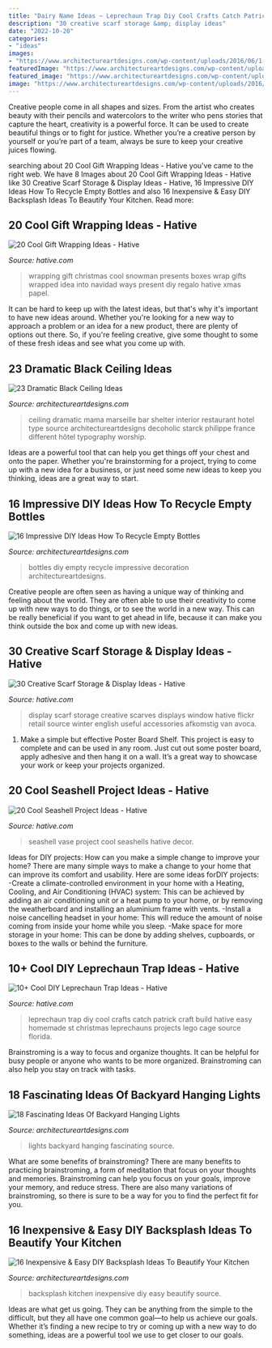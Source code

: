 ```yaml
---
title: "Dairy Name Ideas ~ Leprechaun Trap Diy Cool Crafts Catch Patrick Craft Build Hative Easy Homemade St Christmas Leprechauns Projects Lego Cage Source Florida"
description: "30 creative scarf storage &amp; display ideas"
date: "2022-10-20"
categories:
- "ideas"
images:
- "https://www.architectureartdesigns.com/wp-content/uploads/2016/06/1-64.jpg"
featuredImage: "https://www.architectureartdesigns.com/wp-content/uploads/2013/11/2117.jpg"
featured_image: "https://www.architectureartdesigns.com/wp-content/uploads/2016/04/8-24.jpg"
image: "https://www.architectureartdesigns.com/wp-content/uploads/2016/06/1-64.jpg"
---
```



Creative people come in all shapes and sizes. From the artist who creates beauty with their pencils and watercolors to the writer who pens stories that capture the heart, creativity is a powerful force. It can be used to create beautiful things or to fight for justice. Whether you’re a creative person by yourself or you’re part of a team, always be sure to keep your creative juices flowing.

	

		
searching about 20 Cool Gift Wrapping Ideas - Hative you've came to the right web. We have 8 Images about 20 Cool Gift Wrapping Ideas - Hative like 30 Creative Scarf Storage &amp; Display Ideas - Hative, 16 Impressive DIY Ideas How To Recycle Empty Bottles and also 16 Inexpensive &amp; Easy DIY Backsplash Ideas To Beautify Your Kitchen. Read more:
		
    
## 20 Cool Gift Wrapping Ideas - Hative

<img loading=lazy src="https://hative.com/wp-content/uploads/2014/10/gift-wrapping-ideas/7-cool-gift-wrapping-ideas.jpg" onerror="this.onerror=null;this.src='https://tse2.mm.bing.net/th?id=OIP.FCGR5qcVwaA-UGUQzGBzGgHaM2&amp;pid=15.1';" alt="20 Cool Gift Wrapping Ideas - Hative">

_Source: hative.com_

>wrapping gift christmas cool snowman presents boxes wrap gifts wrapped idea into navidad ways present diy regalo hative xmas papel. 

	

It can be hard to keep up with the latest ideas, but that's why it's important to have new ideas around. Whether you're looking for a new way to approach a problem or an idea for a new product, there are plenty of options out there. So, if you're feeling creative, give some thought to some of these fresh ideas and see what you come up with.

    
## 23 Dramatic Black Ceiling Ideas

<img loading=lazy src="https://www.architectureartdesigns.com/wp-content/uploads/2013/11/2117.jpg" onerror="this.onerror=null;this.src='https://tse2.mm.bing.net/th?id=OIP.TBcuRHfllwe0n2_KX7UF2gAAAA&amp;pid=15.1';" alt="23 Dramatic Black Ceiling Ideas">

_Source: architectureartdesigns.com_

>ceiling dramatic mama marseille bar shelter interior restaurant hotel type source architectureartdesigns decoholic starck philippe france different hôtel typography worship. 

	

Ideas are a powerful tool that can help you get things off your chest and onto the paper. Whether you're brainstorming for a project, trying to come up with a new idea for a business, or just need some new ideas to keep you thinking, ideas are a great way to start.

    
## 16 Impressive DIY Ideas How To Recycle Empty Bottles

<img loading=lazy src="https://www.architectureartdesigns.com/wp-content/uploads/2013/03/decoration-bottles-diy-ArchitectureArtDesigns-14.jpg" onerror="this.onerror=null;this.src='https://tse1.mm.bing.net/th?id=OIP.pjZn0FNMfvY0taDydgX2CAHaJ6&amp;pid=15.1';" alt="16 Impressive DIY Ideas How To Recycle Empty Bottles">

_Source: architectureartdesigns.com_

>bottles diy empty recycle impressive decoration architectureartdesigns. 

	

Creative people are often seen as having a unique way of thinking and feeling about the world. They are often able to use their creativity to come up with new ways to do things, or to see the world in a new way. This can be really beneficial if you want to get ahead in life, because it can make you think outside the box and come up with new ideas.

    
## 30 Creative Scarf Storage &amp; Display Ideas - Hative

<img loading=lazy src="https://hative.com/wp-content/uploads/2015/03/scarf-storage-ideas/28-creative-scarf-storage-and-display-ideas.jpg" onerror="this.onerror=null;this.src='https://tse1.mm.bing.net/th?id=OIP.tHcBPHAZqT_1oE7QXYolywHaJ4&amp;pid=15.1';" alt="30 Creative Scarf Storage &amp; Display Ideas - Hative">

_Source: hative.com_

>display scarf storage creative scarves displays window hative flickr retail source winter english useful accessories afkomstig van avoca. 

	

1. Make a simple but effective Poster Board Shelf. This project is easy to complete and can be used in any room. Just cut out some poster board, apply adhesive and then hang it on a wall. It’s a great way to showcase your work or keep your projects organized.

    
## 20 Cool Seashell Project Ideas - Hative

<img loading=lazy src="https://hative.com/wp-content/uploads/2014/12/seashell-project-ideas/7-seashell-vase.jpg" onerror="this.onerror=null;this.src='https://tse3.mm.bing.net/th?id=OIP.aPfXizY4yijZISR7BdlsEAHaJ4&amp;pid=15.1';" alt="20 Cool Seashell Project Ideas - Hative">

_Source: hative.com_

>seashell vase project cool seashells hative decor. 

	

Ideas for DIY projects: How can you make a simple change to improve your home?
There are many simple ways to make a change to your home that can improve its comfort and usability. Here are some ideas forDIY projects: 
-Create a climate-controlled environment in your home with a Heating, Cooling, and Air Conditioning (HVAC) system: This can be achieved by adding an air conditioning unit or a heat pump to your home, or by removing the weatherboard and installing an aluminium frame with vents. 
-Install a noise cancelling headset in your home: This will reduce the amount of noise coming from inside your home while you sleep. 
-Make space for more storage in your home: This can be done by adding shelves, cupboards, or boxes to the walls or behind the furniture.

    
## 10+ Cool DIY Leprechaun Trap Ideas - Hative

<img loading=lazy src="https://hative.com/wp-content/uploads/2014/06/leprechaun-trap-ideas/11-leprechaun-trap-ideas.jpg" onerror="this.onerror=null;this.src='https://tse4.mm.bing.net/th?id=OIP.3JO5kcPcS9iL2H4T1Aj_ngHaJ4&amp;pid=15.1';" alt="10+ Cool DIY Leprechaun Trap Ideas - Hative">

_Source: hative.com_

>leprechaun trap diy cool crafts catch patrick craft build hative easy homemade st christmas leprechauns projects lego cage source florida. 

	

Brainstroming is a way to focus and organize thoughts. It can be helpful for busy people or anyone who wants to be more organized. Brainstroming can also help you stay on track with tasks.

    
## 18 Fascinating Ideas Of Backyard Hanging Lights

<img loading=lazy src="https://www.architectureartdesigns.com/wp-content/uploads/2016/06/1-64.jpg" onerror="this.onerror=null;this.src='https://tse2.mm.bing.net/th?id=OIP.AHNEKYRGVeYygqjp766EagAAAA&amp;pid=15.1';" alt="18 Fascinating Ideas Of Backyard Hanging Lights">

_Source: architectureartdesigns.com_

>lights backyard hanging fascinating source. 

	

What are some benefits of brainstroming?
There are many benefits to practicing brainstroming, a form of meditation that focus on your thoughts and memories. Brainstroming can help you focus on your goals, improve your memory, and reduce stress. There are also many variations of brainstroming, so there is sure to be a way for you to find the perfect fit for you.

    
## 16 Inexpensive &amp; Easy DIY Backsplash Ideas To Beautify Your Kitchen

<img loading=lazy src="https://www.architectureartdesigns.com/wp-content/uploads/2016/04/8-24.jpg" onerror="this.onerror=null;this.src='https://tse1.mm.bing.net/th?id=OIP.s6--zD0j_5SIYAsBKi0yhQHaJ4&amp;pid=15.1';" alt="16 Inexpensive &amp; Easy DIY Backsplash Ideas To Beautify Your Kitchen">

_Source: architectureartdesigns.com_

>backsplash kitchen inexpensive diy easy beautify source. 

	

Ideas are what get us going. They can be anything from the simple to the difficult, but they all have one common goal—to help us achieve our goals. Whether it’s finding a new recipe to try or coming up with a new way to do something, ideas are a powerful tool we use to get closer to our goals.

